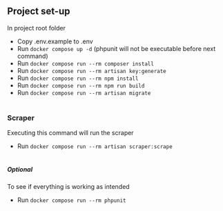 ## Project set-up

In project root folder
- Copy .env.example to .env
- Run `docker compose up -d` (phpunit will not be executable before next command)
- Run `docker compose run --rm composer install`
- Run `docker compose run --rm artisan key:generate`
- Run `docker compose run --rm npm install`
- Run `docker compose run --rm npm run build`
- Run `docker compose run --rm artisan migrate`
<br/><br/>

### Scraper

Executing this command will run the scraper
- Run `docker compose run --rm artisan scraper:scrape`
<br/><br/>
##### Optional

To see if everything is working as intended
- Run `docker compose run --rm phpunit`
